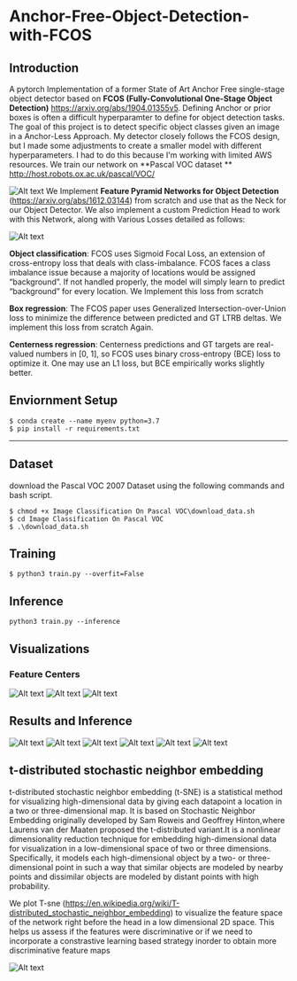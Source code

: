 # Anchor-Free-Object-Detection-with-FCOS
 ## Introduction

A pytorch Implementation of a former State of Art Anchor Free single-stage object detector based on **FCOS (Fully-Convolutional One-Stage Object Detection)** https://arxiv.org/abs/1904.01355v5. Defining Anchor or prior boxes is often a difficult hyperparamter to define for object detection tasks. The goal of this project is to detect specific object classes given an image in a Anchor-Less Approach. My detector closely follows the FCOS design, but I made some adjustments to create a smaller model with different hyperparameters. I had to do this because I'm working with limited AWS resources. We train our network on **Pascal VOC dataset ** http://host.robots.ox.ac.uk/pascal/VOC/ 

![Alt text](assets/FCOS.png)
We Implement **Feature Pyramid Networks for Object Detection** (https://arxiv.org/abs/1612.03144) from scratch and use that as the Neck for our Object Detector. We also implement a custom Prediction Head to work with this Network, along with Various Losses detailed as follows:


![Alt text](assets/FPN.png)

**Object classification**: FCOS uses Sigmoid Focal Loss, an extension of cross-entropy loss that deals with class-imbalance. FCOS faces a class imbalance issue because a majority of locations would be assigned “background”. If not handled properly, the model will simply learn to predict “background” for every location. We Implement this loss from scratch



**Box regression**: The FCOS paper uses Generalized Intersection-over-Union loss to minimize the difference between predicted and GT LTRB deltas. We  implement this loss from scratch Again.




**Centerness regression**: Centerness predictions and GT targets are real-valued numbers in [0, 1], so FCOS uses binary cross-entropy (BCE) loss to optimize it. One may use an L1 loss, but BCE empirically works slightly better.

## Enviornment Setup
```
$ conda create --name myenv python=3.7
$ pip install -r requirements.txt
```
---
## Dataset
download the Pascal VOC 2007 Dataset using the following commands and bash script.
```
$ chmod +x Image Classification On Pascal VOC\download_data.sh
$ cd Image Classification On Pascal VOC
$ .\download_data.sh
```

## Training 
```
$ python3 train.py --overfit=False
```

## Inference
```
python3 train.py --inference 
```

##  Visualizations
### Feature Centers 
 ![Alt text](assets/image-1.png)
 ![Alt text](assets/image-2.png)
 ![Alt text](assets/image-3.png)

 ## Results and Inference 
 ![Alt text](assets/image-4.png)
 ![Alt text](assets/image-5.png)
 ![Alt text](assets/image-6.png)
 ![Alt text](assets/image-7.png)
 ![Alt text](assets/image-8.png)
 ![Alt text](assets/image-9.png)

 ## t-distributed stochastic neighbor embedding

 t-distributed stochastic neighbor embedding (t-SNE) is a statistical method for visualizing high-dimensional data by giving each datapoint a location in a two or three-dimensional map. It is based on Stochastic Neighbor Embedding originally developed by Sam Roweis and Geoffrey Hinton,where Laurens van der Maaten proposed the t-distributed variant.It is a nonlinear dimensionality reduction technique for embedding high-dimensional data for visualization in a low-dimensional space of two or three dimensions. Specifically, it models each high-dimensional object by a two- or three-dimensional point in such a way that similar objects are modeled by nearby points and dissimilar objects are modeled by distant points with high probability.

 We plot T-sne (https://en.wikipedia.org/wiki/T-distributed_stochastic_neighbor_embedding) to visualize the feature space of the network right before the head in a low dimensional 2D space. This helps us assess if the features were discriminative or if we need to incorporate a constrastive learning based strategy inorder to obtain more discriminative feature maps


 ![Alt text](assets/tsne.png)
